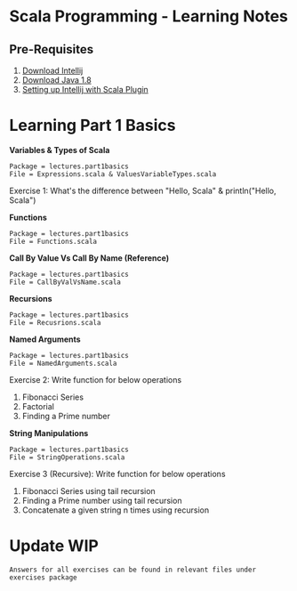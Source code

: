 Scala Programming - Learning Notes
==

## Pre-Requisites
1. [Download Intellij](https://www.jetbrains.com/idea/download/)
2. [Download Java 1.8](https://www.oracle.com/technetwork/java/javase/downloads/jdk8-downloads-2133151.html) 
3. [Setting up Intellij with Scala Plugin](https://www.javahelps.com/2018/12/setup-scala-on-intellij-idea.html)

# Learning Part 1 Basics
__Variables & Types of Scala__
```
Package = lectures.part1basics
File = Expressions.scala & ValuesVariableTypes.scala
```

Exercise 1: What's the difference between "Hello, Scala" & println("Hello, Scala")

__Functions__
```
Package = lectures.part1basics
File = Functions.scala
```

__Call By Value Vs Call By Name (Reference)__
```
Package = lectures.part1basics
File = CallByValVsName.scala
```

__Recursions__
```
Package = lectures.part1basics
File = Recusrions.scala
```

__Named Arguments__
```
Package = lectures.part1basics
File = NamedArguments.scala
```

Exercise 2: Write function for below operations
1. Fibonacci Series
2. Factorial
3. Finding a Prime number

__String Manipulations__
```
Package = lectures.part1basics
File = StringOperations.scala
```

Exercise 3 (Recursive): Write function for below operations
1. Fibonacci Series using tail recursion
2. Finding a Prime number using tail recursion
3. Concatenate a given string n times using recursion

# Update WIP
`Answers for all exercises can be found in relevant files under exercises package`